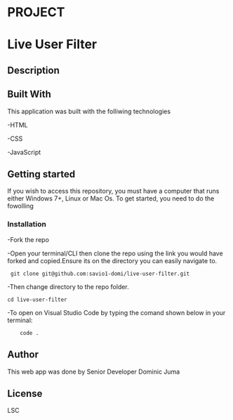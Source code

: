 # PROJECT

# Live User Filter



## Description


## Built With
This application was built with the folliwing technologies

-HTML

-CSS

-JavaScript


## Getting started
If you wish to access this repository, you must have a computer that runs either Windows 7+, Linux or Mac Os. To get started, you need to do the fowolling

### Installation
-Fork the repo

-Open your terminal/CLI then clone the repo using the link you would have forked and copied.Ensure its on the directory you can easily navigate to.

     git clone git@github.com:savio1-domi/live-user-filter.git
-Then change directory to the repo folder.

    cd live-user-filter

-To open on Visual Studio Code by typing the comand shown below in your terminal:

        code .
      
## Author
This web app was done by Senior Developer Dominic Juma

## License
LSC